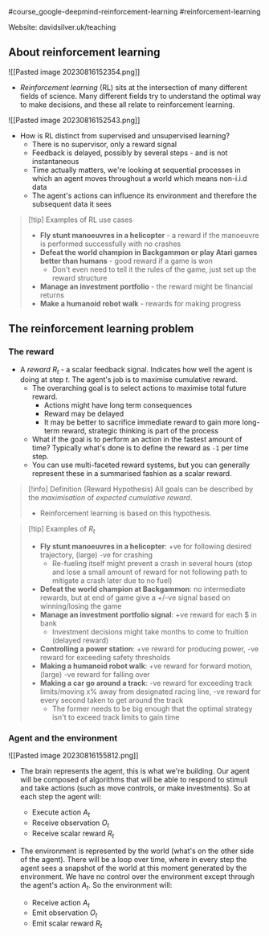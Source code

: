 #course_google-deepmind-reinforcement-learning #reinforcement-learning

Website: davidsilver.uk/teaching
## About reinforcement learning

![[Pasted image 20230816152354.png]]

- *Reinforcement learning* (RL) sits at the intersection of many different fields of science. Many different fields try to understand the optimal way to make decisions, and these all relate to reinforcement learning.

![[Pasted image 20230816152543.png]]

- How is RL distinct from supervised and unsupervised learning?
    - There is no supervisor, only a reward signal
    - Feedback is delayed, possibly by several steps - and is not instantaneous
    - Time actually matters, we're looking at sequential processes in which an agent moves throughout a world which means non-i.i.d data
    - The agent's actions can influence its environment and therefore the subsequent data it sees

> [!tip] Examples of RL use cases
> - **Fly stunt manoeuvres in a helicopter** - a reward if the manoeuvre is performed successfully with no crashes
> - **Defeat the world champion in Backgammon or play Atari games better than humans** - good reward if a game is won
>    - Don't even need to tell it the rules of the game, just set up the reward structure
> - **Manage an investment portfolio** - the reward might be financial returns
> - **Make a humanoid robot walk** - rewards for making progress

## The reinforcement learning problem
### The reward

- A *reward* $R_t$ - a scalar feedback signal. Indicates how well the agent is doing at step *t*. The agent's job is to maximise cumulative reward.
    - The overarching goal is to select actions to maximise total future reward.
        - Actions might have long term consequences
        - Reward may be delayed
        - It may be better to sacrifice immediate reward to gain more long-term reward, strategic thinking is part of the process
    - What if the goal is to perform an action in the fastest amount of time? Typically what's done is to define the reward as `-1` per time step.
    - You can use multi-faceted reward systems, but you can generally represent these in a summarised fashion as a scalar reward.

> [!info] Definition (Reward Hypothesis)
> All goals can be described by the *maximisation* of *expected cumulative reward*.
> 
> - Reinforcement learning is based on this hypothesis.

> [!tip] Examples of $R_t$
> - **Fly stunt manoeuvres in a helicopter**: +ve for following desired trajectory, (large) -ve for crashing
>     - Re-fueling itself might prevent a crash in several hours (stop and lose a small amount of reward for not following path to mitigate a crash later due to no fuel)
> - **Defeat the world champion at Backgammon**: no intermediate rewards, but at end of game give a +/-ve signal based on winning/losing the game
> - **Manage an investment portfolio signal**: +ve reward for each $ in bank
>     - Investment decisions might take months to come to fruition (delayed reward)
> - **Controlling a power station**: +ve reward for producing power, -ve reward for exceeding safety thresholds
> - **Making a humanoid robot walk**: +ve reward for forward motion, (large) -ve reward for falling over
> - **Making a car go around a track**: -ve reward for exceeding track limits/moving x% away from designated racing line, -ve reward for every second taken to get around the track
>     - The former needs to be big enough that the optimal strategy isn't to exceed track limits to gain time

### Agent and the environment

![[Pasted image 20230816155812.png]]

- The brain represents the agent, this is what we're building. Our agent will be composed of algorithms that will be able to respond to stimuli and take actions (such as move controls, or make investments). So at each step the agent will:
    - Execute action $A_t$
    - Receive observation $O_t$
    - Receive scalar reward $R_t$

- The environment is represented by the world (what's on the other side of the agent). There will be a loop over time, where in every step the agent sees a snapshot of the world at this moment generated by the environment. We have no control over the environment except through the agent's action $A_t$. So the environment will:
    - Receive action $A_t$
    - Emit observation $O_t$
    - Emit scalar reward $R_t$

